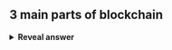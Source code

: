 ## 3 main parts of blockchain
<details>
<summary><b>Reveal answer</b></summary>
Consensus - consensus verifies transactions<br>Persistence - transactions remain<br>Liveness - Ability to change (if everyone agrees)
</details>
